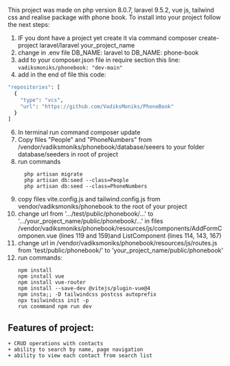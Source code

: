 This project was made on php version 8.0.7, laravel 9.5.2, vue js, tailwind css and realise package with phone book.
To install into your project follow the next steps:
1) IF you dont have a project yet create it via command composer create-project laravel/laravel your_project_name
2) change in .env file DB_NAME: laravel to DB_NAME: phone-book
3) add to your composer.json file in require section this line: `vadiksmoniks/phonebook: "dev-main"`
4) add in the end of file this code:
```bash
"repositories": [
  {
    "type": "vcs",
    "url": "https://github.com/VadiksMoniks/PhoneBook"
  }
]
```

6) In terminal run command composer update
7) Copy files "People" and "PhoneNumbers" from /vendor/vadiksmoniks/phonebook/database/seeers to your folder database/seeders in root of project
8) run commands
   ```
     php artisan migrate
     php artisan db:seed --class=People
     php artisan db:seed --class=PhoneNumbers
   
   ```
9) copy files vite.config.js and tailwind.config.js from vendor/vadiksmoniks/phonebook to the root of your project
10) change url from '.../test/public/phonebook/...' to '.../your_project_name/public/phonebook/...' in files /vendor/vadiksmoniks/phonebook/resources/js/components/AddFormComponen.vue (lines 119 and 159)and ListComponent (lines 114, 143, 167)
11)  change url in /vendor/vadiksmoniks/phonebook/resources/js/routes.js from 'test/public/phonebook/' to 'your_project_name/public/phonebook'
12) run commands:
    ```
    npm install
    npm install vue
    npm install vue-router
    npm install --save-dev @vitejs/plugin-vue@4
    npm insta;; -D tailwindcss postcss autoprefix
    npx tailwindcss init -p
    run conmmand npm run dev
    ```
## Features of project:
    + CRUD operations with contacts
    + ability to search by name, page navigation
    + ability to view each contact from search list
      
